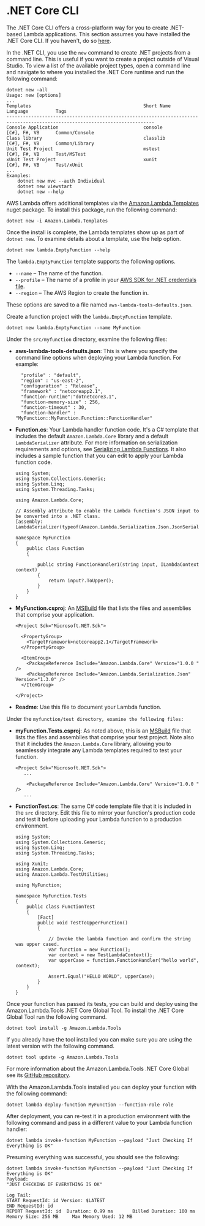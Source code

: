 # \.NET Core CLI<a name="csharp-package-cli"></a>

The \.NET Core CLI offers a cross\-platform way for you to create \.NET\-based Lambda applications\. This section assumes you have installed the \.NET Core CLI\. If you haven't, do so [here](https://www.microsoft.com/net/download/windows)\.

In the \.NET CLI, you use the `new` command to create \.NET projects from a command line\. This is useful if you want to create a project outside of Visual Studio\. To view a list of the available project types, open a command line and navigate to where you installed the \.NET Core runtime and run the following command:

```
dotnet new -all
Usage: new [options]
...
Templates                                         Short Name         Language          Tags                             
----------------------------------------------------------------------------------------------------------------------------
Console Application                               console            [C#], F#, VB      Common/Console                   
Class library                                     classlib           [C#], F#, VB      Common/Library                   
Unit Test Project                                 mstest             [C#], F#, VB      Test/MSTest                      
xUnit Test Project                                xunit              [C#], F#, VB      Test/xUnit                       
...
Examples:
    dotnet new mvc --auth Individual
    dotnet new viewstart
    dotnet new --help
```

AWS Lambda offers additional templates via the [Amazon\.Lambda\.Templates](https://www.nuget.org/packages/Amazon.Lambda.Templates) nuget package\. To install this package, run the following command:

```
dotnet new -i Amazon.Lambda.Templates
```

Once the install is complete, the Lambda templates show up as part of `dotnet new`\. To examine details about a template, use the help option\.

```
dotnet new lambda.EmptyFunction --help
```

The `lambda.EmptyFunction` template supports the following options\.
+ `--name` – The name of the function\.
+ `--profile` – The name of a profile in your [AWS SDK for \.NET credentials file](https://docs.aws.amazon.com/sdk-for-net/latest/developer-guide/net-dg-config-creds.html)\.
+ `--region` – The AWS Region to create the function in\.

These options are saved to a file named `aws-lambda-tools-defaults.json`\.

Create a function project with the `lambda.EmptyFunction` template\.

```
dotnet new lambda.EmptyFunction --name MyFunction
```

Under the `src/myfunction` directory, examine the following files:
+ **aws\-lambda\-tools\-defaults\.json**: This is where you specify the command line options when deploying your Lambda function\. For example:

  ```
    "profile" : "default",
    "region" : "us-east-2",
    "configuration" : "Release",
    "framework" : "netcoreapp2.1",
    "function-runtime":"dotnetcore3.1",
    "function-memory-size" : 256,
    "function-timeout" : 30,
    "function-handler" : "MyFunction::MyFunction.Function::FunctionHandler"
  ```
+ **Function\.cs**: Your Lambda handler function code\. It's a C\# template that includes the default `Amazon.Lambda.Core` library and a default `LambdaSerializer` attribute\. For more information on serialization requirements and options, see [Serializing Lambda Functions](csharp-handler.md#csharp-handler-serializer)\. It also includes a sample function that you can edit to apply your Lambda function code\.

  ```
  using System;
  using System.Collections.Generic;
  using System.Linq;
  using System.Threading.Tasks;
  
  using Amazon.Lambda.Core;
  
  // Assembly attribute to enable the Lambda function's JSON input to be converted into a .NET class.
  [assembly: LambdaSerializer(typeof(Amazon.Lambda.Serialization.Json.JsonSerializer))]
  
  namespace MyFunction
  {
      public class Function
      {      
        
          public string FunctionHandler1(string input, ILambdaContext context)
          {
              return input?.ToUpper();
          }
      }
  }
  ```
+ **MyFunction\.csproj**: An [MSBuild](https://msdn.microsoft.com/en-us/library/dd393574.aspx) file that lists the files and assemblies that comprise your application\.

  ```
  <Project Sdk="Microsoft.NET.Sdk">
  
    <PropertyGroup>
      <TargetFramework>netcoreapp2.1</TargetFramework>
    </PropertyGroup>
  
    <ItemGroup>
      <PackageReference Include="Amazon.Lambda.Core" Version="1.0.0 " />
      <PackageReference Include="Amazon.Lambda.Serialization.Json" Version="1.3.0" />
    </ItemGroup>
  
  </Project>
  ```
+ **Readme**: Use this file to document your Lambda function\.

Under the `myfunction/test directory, examine the following files:`
+ **myFunction\.Tests\.csproj**: As noted above, this is an [MSBuild](https://msdn.microsoft.com/en-us/library/dd393574.aspx) file that lists the files and assemblies that comprise your test project\. Note also that it includes the `Amazon.Lambda.Core` library, allowing you to seamlesssly integrate any Lambda templates required to test your function\.

  ```
  <Project Sdk="Microsoft.NET.Sdk">
     ... 
  
      <PackageReference Include="Amazon.Lambda.Core" Version="1.0.0 " />
     ...
  ```
+ **FunctionTest\.cs**: The same C\# code template file that it is included in the `src` directory\. Edit this file to mirror your function's production code and test it before uploading your Lambda function to a production environment\.

  ```
  using System;
  using System.Collections.Generic;
  using System.Linq;
  using System.Threading.Tasks;
  
  using Xunit;
  using Amazon.Lambda.Core;
  using Amazon.Lambda.TestUtilities;
  
  using MyFunction;
  
  namespace MyFunction.Tests
  {
      public class FunctionTest
      {
          [Fact]
          public void TestToUpperFunction()
          {
  
              // Invoke the lambda function and confirm the string was upper cased.
              var function = new Function();
              var context = new TestLambdaContext();
              var upperCase = function.FunctionHandler("hello world", context);
  
              Assert.Equal("HELLO WORLD", upperCase);
          }
      }
  }
  ```

Once your function has passed its tests, you can build and deploy using the Amazon\.Lambda\.Tools \.NET Core Global Tool\. To install the \.NET Core Global Tool run the following command\.

```
dotnet tool install -g Amazon.Lambda.Tools
```

If you already have the tool installed you can make sure you are using the latest version with the following command\.

```
dotnet tool update -g Amazon.Lambda.Tools
```

For more information about the Amazon\.Lambda\.Tools \.NET Core Global see its [GitHub repository](https://github.com/aws/aws-extensions-for-dotnet-cli)\.

With the Amazon\.Lambda\.Tools installed you can deploy your function with the following command:

```
dotnet lambda deploy-function MyFunction --function-role role
```

After deployment, you can re\-test it in a production environment with the following command and pass in a different value to your Lambda function handler:

```
dotnet lambda invoke-function MyFunction --payload "Just Checking If Everything is OK"
```

Presuming everything was successful, you should see the following:

```
dotnet lambda invoke-function MyFunction --payload "Just Checking If Everything is OK"
Payload:
"JUST CHECKING IF EVERYTHING IS OK"

Log Tail:
START RequestId: id Version: $LATEST
END RequestId: id
REPORT RequestId: id  Duration: 0.99 ms       Billed Duration: 100 ms         Memory Size: 256 MB     Max Memory Used: 12 MB
```